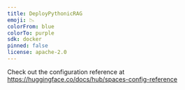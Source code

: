 ```yaml
---
title: DeployPythonicRAG
emoji: 📉
colorFrom: blue
colorTo: purple
sdk: docker
pinned: false
license: apache-2.0
---
```


Check out the configuration reference at https://huggingface.co/docs/hub/spaces-config-reference
